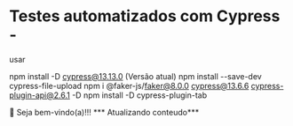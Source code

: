 # Testes automatizados com Cypress - 
usar 

npm install -D cypress@13.13.0 (Versão atual)
npm install --save-dev cypress-file-upload
npm i @faker-js/faker@8.0.0 cypress@13.6.6 cypress-plugin-api@2.6.1 -D
npm install -D cypress-plugin-tab



👋 Seja bem-vindo(a)!!!
*** Atualizando conteudo***

